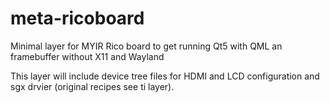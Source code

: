 # meta-ricoboard
Minimal layer for MYIR Rico board to get running Qt5 with QML an framebuffer without X11 and Wayland

This layer will include device tree files for HDMI and LCD configuration and sgx drvier (original recipes see ti layer).
